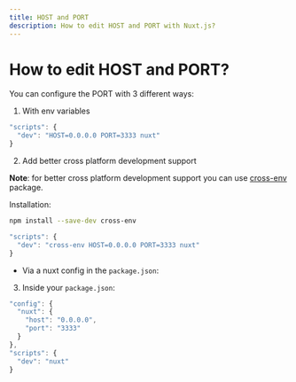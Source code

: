 ```yaml
---
title: HOST and PORT
description: How to edit HOST and PORT with Nuxt.js?
---
```


# How to edit HOST and PORT?

You can configure the PORT with 3 different ways:

1. With env variables
```js
"scripts": {
  "dev": "HOST=0.0.0.0 PORT=3333 nuxt"
}
```

2. Add better cross platform development support

**Note**: for better cross platform development support you can use [cross-env](https://www.npmjs.com/package/cross-env) package.

Installation:

```bash
npm install --save-dev cross-env
```

```js
"scripts": {
  "dev": "cross-env HOST=0.0.0.0 PORT=3333 nuxt"
}
```

- Via a nuxt config in the `package.json`:

3. Inside your `package.json`:
```js
"config": {
  "nuxt": {
    "host": "0.0.0.0",
    "port": "3333"
  }
},
"scripts": {
  "dev": "nuxt"
}
```
